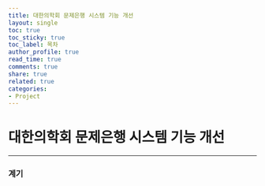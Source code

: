 ```yaml
---
title: 대한의학회 문제은행 시스템 기능 개선
layout: single
toc: true
toc_sticky: true
toc_label: 목차
author_profile: true
read_time: true
comments: true
share: true
related: true
categories:
- Project
---
```


# 대한의학회 문제은행 시스템 기능 개선

***

### 계기
